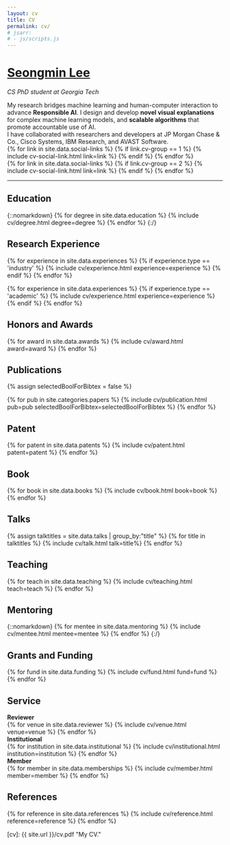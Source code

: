 ```yaml
---
layout: cv
title: CV
permalink: cv/
# jsarr:
# - js/scripts.js
---
```


<h1 id="cv-title"><a href="{{ site.url }}">Seongmin Lee</a></h1>

<p id="cv-subtitle"><i>CS PhD student at <span class="cv-gt">Georgia Tech</span></i></p>



<div>
My research bridges machine learning and human-computer interaction to advance <b>Responsible AI</b>.
I design and develop 
<b>novel visual explanations</b> for complex machine learning models, and
<b>scalable algorithms</b> that promote accountable use of AI.
</div>

<div class="cv-spacer"></div>

<div>
I have collaborated with researchers and developers at JP Morgan Chase & Co., Cisco Systems, IBM Research, and AVAST Software.
</div>

<div class="cv-spacer"></div>

<div class="cv-image-links-wrapper">
	<div class="cv-image-links">
		{% for link in site.data.social-links %}
			{% if link.cv-group == 1 %}
				{% include cv-social-link.html link=link %}
			{% endif %}
		{% endfor %}
	</div>
	<div class="cv-image-links">
		{% for link in site.data.social-links %}
			{% if link.cv-group == 2 %}
				{% include cv-social-link.html link=link %}
			{% endif %}
		{% endfor %}
	</div>
</div>

***

## Education

{::nomarkdown}
{% for degree in site.data.education %}
{% include cv/degree.html degree=degree %}
{% endfor %}
{:/}

## Research Experience

{% for experience in site.data.experiences %}
{% if experience.type == 'industry' %}
{% include cv/experience.html experience=experience %}
{% endif %}
{% endfor %}

<!-- ## Academic Research Experience -->

{% for experience in site.data.experiences %}
{% if experience.type == 'academic' %}
{% include cv/experience.html experience=experience %}
{% endif %}
{% endfor %}

## Honors and Awards

{% for award in site.data.awards %}
{% include cv/award.html award=award %}
{% endfor %}

## Publications

{% assign selectedBoolForBibtex = false %}

{% for pub in site.categories.papers %}
{% include cv/publication.html pub=pub selectedBoolForBibtex=selectedBoolForBibtex %}
{% endfor %}

## Patent

{% for patent in site.data.patents %}
{% include cv/patent.html patent=patent %}
{% endfor %}

## Book

{% for book in site.data.books %}
{% include cv/book.html book=book %}
{% endfor %}

## Talks

{% assign talktitles = site.data.talks | group_by:"title" %}
{% for title in talktitles %}
{% include cv/talk.html talk=title%}
{% endfor %}

## Teaching

{% for teach in site.data.teaching %}
{% include cv/teaching.html teach=teach %}
{% endfor %}

## Mentoring

{::nomarkdown}
{% for mentee in site.data.mentoring %}
{% include cv/mentee.html mentee=mentee %}
{% endfor %}
{:/}

## Grants and Funding

{% for fund in site.data.funding %}
{% include cv/fund.html fund=fund %}
{% endfor %}

<!-- ## Technology Skills

{% for skill in site.data.skills %}
{% include cv/skill.html skill=skill %}
{% endfor %} -->

## Service

<div class="cv-service-title"><b>Reviewer</b></div>
{% for venue in site.data.reviewer %}
{% include cv/venue.html venue=venue %}
{% endfor %}

<div class="cv-service-title"><b>Institutional</b></div>
{% for institution in site.data.institutional %}
{% include cv/institutional.html institution=institution %}
{% endfor %}

<div class="cv-service-title"><b>Member</b></div>
{% for member in site.data.memberships %}
{% include cv/member.html member=member %}
{% endfor %}

## References

{% for reference in site.data.references %}
{% include cv/reference.html reference=reference %}
{% endfor %}



[cv]: {{ site.url }}/cv.pdf "My CV."
